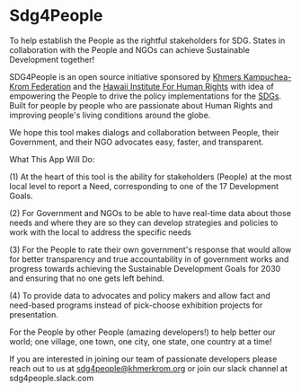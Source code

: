# Sdg4People
To help establish the People as the rightful stakeholders for SDG. States in collaboration with the People and NGOs can achieve Sustainable Development together!

SDG4People is an open source initiative sponsored by [Khmers Kampuchea-Krom Federation](https://www.khmerkrom.org) and the [Hawaii Institute For Human Rights](http://hawaii-institute-for-humanrights.org) with idea of empowering the People to drive the policy implementations for the [SDGs](http://www.un.org/sustainabledevelopment/sustainable-development-goals). Built for people by people who are passionate about Human Rights and improving people's living conditions around the globe. 

We hope this tool makes dialogs and collaboration between People, their Government, and their NGO advocates easy, faster, and transparent. 

What This App Will Do: 

(1) At the heart of this tool is the ability for stakeholders (People) at the most local level to report a Need, corresponding to one of the 17 Development Goals. 

(2) For Government and NGOs to be able to have real-time data about those needs and where they are so they can develop strategies and policies to work with the local to address the specific needs

(3) For the People to rate their own government's response that would allow for better transparency and true accountability in of government works and progress towards achieving the Sustainable Development Goals for 2030 and ensuring that no one gets left behind. 

(4) To provide data to advocates and policy makers and allow fact and need-based programs instead of pick-choose exhibition projects for presentation.

For the People by other People (amazing developers!) to help better our world; one village, one town, one city, one state, one country at a time!

If you are interested in joining our team of passionate developers please reach out to us at sdg4people@khmerkrom.org or join our slack channel at sdg4people.slack.com
